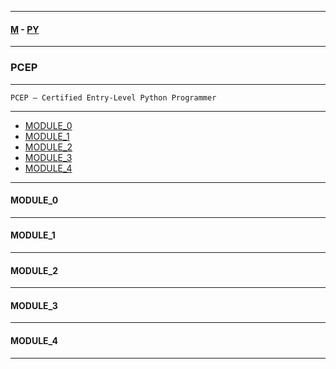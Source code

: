 
---

#### [M](https://github.com/ttltrk/TTT/blob/master/menu.md) - [PY](https://github.com/ttltrk/TTT/blob/master/PY/PY.md)

---

### PCEP

---

```
PCEP – Certified Entry-Level Python Programmer
```

---

* [MODULE_0](#MODULE_0)
* [MODULE_1](#MODULE_1)
* [MODULE_2](#MODULE_2)
* [MODULE_3](#MODULE_3)
* [MODULE_4](#MODULE_4)

---

#### MODULE_0

---

#### MODULE_1

---

#### MODULE_2

---

#### MODULE_3

---

#### MODULE_4

---
